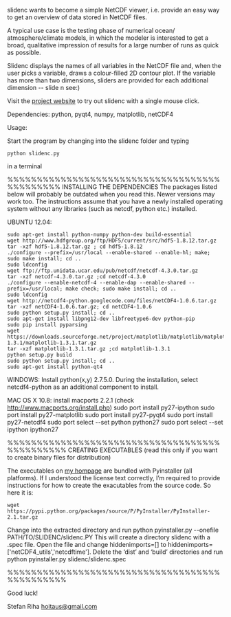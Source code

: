 slidenc wants to become a simple NetCDF viewer, i.e. provide an easy way to 
get an overview of data stored in NetCDF files. 

A typical use case is the testing phase of numerical ocean/
atmosphere/climate models, in which the modeler is interested to get a
broad, qualitative impression of results for a large number of runs
as quick as possible.

Slidenc displays the names of all variables in the NetCDF file and, 
when the user picks a variable, draws a colour-filled 2D contour plot. 
If the variable has more than two dimensions, sliders are provided for 
each additional dimension -- slide n see:)

Visit the [project website](http://www.hoitaus.com/drupal/?q=modelling_tools) to try out slidenc with a single mouse click.

Dependencies: python, pyqt4, numpy, matplotlib, netCDF4

Usage: 

Start the program by changing into the slidenc folder and typing

	python slidenc.py
	
in a terminal

%%%%%%%%%%%%%%%%%%%%%%%%%%%%%%%%%%%%%%%%%%%%%
INSTALLING THE DEPENDENCIES
The packages listed below will probably be outdated when you read this. Newer versions may work too. The instructions assume that you have a newly installed operating system without any libraries (such as netcdf, python etc.) installed.

UBUNTU 12.04:

	sudo apt-get install python-numpy python-dev build-essential
	wget http://www.hdfgroup.org/ftp/HDF5/current/src/hdf5-1.8.12.tar.gz
	tar -xzf hdf5-1.8.12.tar.gz ; cd hdf5-1.8.12
	./configure --prefix=/usr/local --enable-shared --enable-hl; make; sudo make install; cd ..
	sudo ldconfig
	wget ftp://ftp.unidata.ucar.edu/pub/netcdf/netcdf-4.3.0.tar.gz
	tar -xzf netcdf-4.3.0.tar.gz ;cd netcdf-4.3.0
	./configure --enable-netcdf-4 --enable-dap --enable-shared --prefix=/usr/local; make check; sudo make install; cd ..
	sudo ldconfig
	wget http://netcdf4-python.googlecode.com/files/netCDF4-1.0.6.tar.gz
	tar -xzf netCDF4-1.0.6.tar.gz; cd netCDF4-1.0.6
	sudo python setup.py install; cd ..
	sudo apt-get install libpng12-dev libfreetype6-dev python-pip
	sudo pip install pyparsing
	wget https://downloads.sourceforge.net/project/matplotlib/matplotlib/matplotlib-1.3.1/matplotlib-1.3.1.tar.gz
	tar -xzf matplotlib-1.3.1.tar.gz ;cd matplotlib-1.3.1
	python setup.py build
	sudo python setup.py install; cd ..
	sudo apt-get install python-qt4

WINDOWS:
Install python(x,y) 2.7.5.0. During the installation, select netcdf4-python as an additional component to install.

MAC OS X 10.8:
install macports 2.2.1 (check http://www.macports.org/install.php)
	sudo port install py27-ipython
	sudo port install py27-matplotlib
	sudo port install py27-pyqt4
	sudo port install py27-netcdf4
	sudo port select --set python python27
	sudo port select --set ipython ipython27

%%%%%%%%%%%%%%%%%%%%%%%%%%%%%%%%%%%%%%%%%%%%%%
CREATING EXECUTABLES (read this only if you want to create binary files for distribution)

The executables on [my hompage](http://www.hoitaus.com/drupal/?q=modelling_tools) are bundled with Pyinstaller (all platforms). 
If I understood the license text correctly, I’m required to provide instructions for how to create the exacutables from the source code. 
So here it is:

	wget https://pypi.python.org/packages/source/P/PyInstaller/PyInstaller-2.1.tar.gz
Change into the extracted directory and run
	python pyinstaller.py --onefile PATH/TO/SLIDENC/slidenc.PY
This will create a directory slidenc with a .spec file. Open the file and change hiddenimports=[] to hiddenimports=['netCDF4_utils','netcdftime']. Delete the ‘dist’ and ‘build’ directories and run
	python pyinstaller.py slidenc/slidenc.spec

%%%%%%%%%%%%%%%%%%%%%%%%%%%%%%%%%%%%%%%%%%%%%%

Good luck!

Stefan Riha  hoitaus@gmail.com







